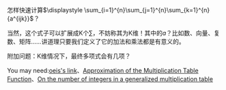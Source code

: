 怎样快速计算$\displaystyle \sum_{i=1}^{n}\sum_{j=1}^{n}\sum_{k=1}^{n}{a^{ijk}}$？

当然，这个式子可以扩展成K个$\sum$，不妨称其为K维！其中的$a$？比如数、向量、复数、矩阵……讲道理只要我们定义了它的加法和乘法都是有意义的。

附加问题：K维情况下，最终多项式会有几项？

You may need:[oeis's link](http://oeis.org/A027424)、[Approximation of the Multiplication Table Function](https://arxiv.org/abs/math/0603644)、[On the number of integers in a generalized multiplication table](https://arxiv.org/abs/1102.3236)

